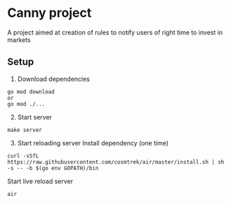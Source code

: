 # Canny project
A project aimed at creation of rules to notify users of right time to invest in markets

## Setup
1. Download dependencies
```shell
go mod download
or
go mod ./...
```

2. Start server
```shell
make server
```

3. Start reloading server
   Install dependency (one time)
```shell
curl -sSfL https://raw.githubusercontent.com/cosmtrek/air/master/install.sh | sh -s -- -b $(go env GOPATH)/bin
```
Start live reload server
```shell
air
```